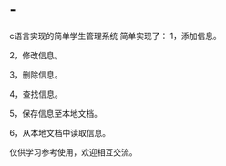 # -
c语言实现的简单学生管理系统
简单实现了：
1，添加信息。

2，修改信息。

3，删除信息。

4，查找信息。

5，保存信息至本地文档。

6，从本地文档中读取信息。

仅供学习参考使用，欢迎相互交流。

